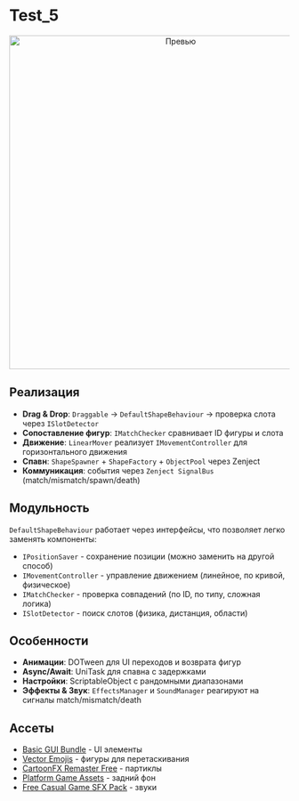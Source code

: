 # Test_5

<div align="center">
  <img src="https://drive.google.com/uc?export=view&id=1gx-thrGgZAZSHuk_Y-ighFp4XBXTExN7" alt="Превью" width="600">
</div>

## Реализация

- **Drag & Drop**: `Draggable` → `DefaultShapeBehaviour` → проверка слота через `ISlotDetector`
- **Сопоставление фигур**: `IMatchChecker` сравнивает ID фигуры и слота
- **Движение**: `LinearMover` реализует `IMovementController` для горизонтального движения
- **Спавн**: `ShapeSpawner` + `ShapeFactory` + `ObjectPool` через Zenject
- **Коммуникация**: события через `Zenject SignalBus` (match/mismatch/spawn/death)

## Модульность

`DefaultShapeBehaviour` работает через интерфейсы, что позволяет легко заменять компоненты:
- `IPositionSaver` - сохранение позиции (можно заменить на другой способ)
- `IMovementController` - управление движением (линейное, по кривой, физическое)
- `IMatchChecker` - проверка совпадений (по ID, по типу, сложная логика)
- `ISlotDetector` - поиск слотов (физика, дистанция, области)

## Особенности

- **Анимации**: DOTween для UI переходов и возврата фигур
- **Async/Await**: UniTask для спавна с задержками
- **Настройки**: ScriptableObject с рандомными диапазонами
- **Эффекты & Звук**: `EffectsManager` и `SoundManager` реагируют на сигналы match/mismatch/death

## Ассеты

- [Basic GUI Bundle](https://penzilla.itch.io/basic-gui-bundle) - UI элементы
- [Vector Emojis](https://rhosgfx.itch.io/vector-emojis) - фигуры для перетаскивания
- [CartoonFX Remaster Free](https://assetstore.unity.com/packages/vfx/particles/cartoon-fx-remaster-free-109565) - партиклы
- [Platform Game Assets](https://bayat.itch.io/platform-game-assets) - задний фон
- [Free Casual Game SFX Pack](https://assetstore.unity.com/packages/audio/sound-fx/free-casual-game-sfx-pack-54116) - звуки